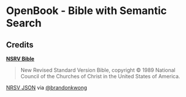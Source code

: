 # OpenBook - Bible with Semantic Search



## Credits

**[NSRV Bible](https://www.friendshippress.org/pages/about-the-nrsvue)**
> New Revised Standard Version Bible, copyright © 1989 National Council of the Churches of Christ in the United States of America.

[NRSV JSON](https://github.com/brandonkwong/nrsv-json) via [@brandonkwong](https://github.com/brandonkwong)
